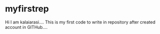 myfirstrep
==========
Hi I am kalaiarasi....
This is my first code to write in repository after created account in GITHub....
